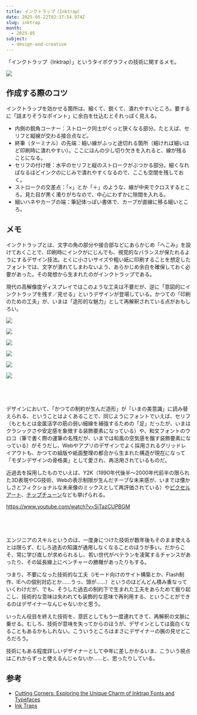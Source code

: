 ```yaml
---
title: インクトラップ（Inktrap）
date: 2025-05-22T02:37:54.974Z
slug: inktrap
month:
  - 2025-05
subject:
  - design-and-creative
---
```

「インクトラップ（Inktrap）」というタイポグラフィの技術に関するメモ。

![](https://i0.wp.com/zarmatype.com/wp-content/uploads/2024/12/Inktrap-Typeface-1.png?fit=1820%2C51095&ssl=1)



## 作成する際のコツ

インクトラップを効かせる箇所は、細くて、鋭くて、潰れやすいところ。要するに「詰まりそうなポイント」に余白を仕込むとそれっぽく見える。

* 内側の鋭角コーナー：ストローク同士がぐっと狭くなる部分。たとえば、セリフと縦線が交わる接合点など。
* 終筆（ターミナル）の先端：細い線がふっと途切れる箇所（細ければ細いほど印刷時に潰れやすい）。ここにほんの少し切り欠きを入れると、線が残ることになる。
* セリフの付け根：水平のセリフと縦のストロークがぶつかる部分。細くなればなるほどインクのにじみで潰れやすくなるので、ここも空間を残しておく。
* ストロークの交差点：「×」とか「＋」のような、線が中央でクロスするところ。見た目が黒く濁りがちなので、中心にわずかに隙間を入れる。
* 細いハネやカーブの端：筆記体っぽい書体で、カーブが直線に移る細いところ。

## メモ

インクトラップとは、文字の角の部分や接合部などにあらかじめ「へこみ」を設けておくことで、印刷時にインクがにじんでも、視覚的なバランスが保たれるようにするデザイン技法。とくに小さいサイズや粗い紙に印刷することを想定したフォントでは、文字が潰れてしまわないよう、あらかじめ余白を確保しておく必要があった。その発想から生まれたのがインクトラップである。

現代の高解像度ディスプレイではこのような工夫は不要だが、逆に「意図的にインクトラップを残す／見せる」というデザインが登場している。かつての「印刷のための工夫」が、いまは「造形的な魅力」として再解釈されている点がおもしろい。

![](/images/diary/inktrap/krjwfglqe6fw9byvhdb2.png)

![](/images/diary/inktrap/m6uj7ig8micd6b3kbaaf.webp)

![](/images/diary/inktrap/gnv48tawdxjvwngk5kj2.webp)

![](/images/diary/inktrap/dskwrryz74k7pncm7fjb.webp)

![](/images/diary/inktrap/e3vlvbkny9xnnytkxjnt.webp)

![](/images/diary/inktrap/tuo79zhmuipiw03lzwti.webp)

###### 　﻿

デザインにおいて、「かつての制約が生んだ造形」が「いまの美意識」に読み替えられる、ということはよくあることで、同じようにフォントでいえば、セリフ（もともとは金属活字の筋の弱い細線を補強するための「足」だったが、いまはクラシックさや安定感を象徴する装飾要素になっている）や、和文フォントのウロコ（筆で書く際の運筆の名残だが、いまでは和風の空気感を醸す装飾要素になっている）がそうだし、Webやアプリのデザインでよく採用されるグリッドレイアウトも、かつての組版や紙面整理の都合から生まれた構造が現在になって「モダンデザインの骨格美」として愛され、再活用されているものだ。

近過去を採用したものでいえば、Y2K（1990年代後半〜2000年代前半の限られた3D表現やCG技術、Webの表示制限が生んだチープな未来感が、いまでは懐かしさとフィクショナルな未来像のミックスとして再評価されている）や[ピクセルアート](https://dribbble.com/search/pixel-art)、[チップチューン](https://youtu.be/SiTazCUPBGM)なども挙げられる。

<https://www.youtube.com/watch?v=SiTazCUPBGM>

###### 　﻿

エンジニアのスキルというのは、一度身につけた技術が数年後もそのまま使えるとは限らず、むしろ過去の知識が通用しなくなることのほうが多い。だからこそ、常に学び直しが求められるし、若い世代がベテランを凌駕するチャンスがあったり、その延長線上にベンチャーの勝機があったりもする。

つまり、不要になった技術的な工夫（iモード向けのサイト構築とか、Flash制作、IEへの個別対応とか……うっ、頭が……）というのはどんどん積み重なっていくわけだが、でも、そうした過去の制約下で生まれた工夫をあらためて掘り起こし、技術的な意味は失われても装飾的な意味で再利用する、ということができるのはデザイナーなんじゃないかと思う。

いったん役目を終えた技術を、意匠としてもう一度連れてきて、再解釈の文脈に乗せる。むしろ、技術が意味を失ってからのほうが、デザインとしては面白くなることもあるかもしれない。こういうところはまさにデザイナーの腕の見せどころだろう。

技術にもある程度詳しいデザイナーとして中年に差しかかるいま、こういう視点はこれからずっと使えるんじゃないか……と、思ったりしている。

## 参考

* [Cutting Corners: Exploring the Unique Charm of Inktrap Fonts and Typefaces](https://zarmatype.com/inktrap-fonts-and-typefaces/)
* [Ink Traps](https://cba-design.com/italy/en/insights/ink-traps/)